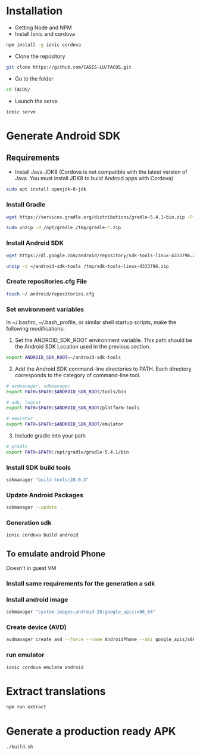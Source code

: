 # Installation

* Getting Node and NPM
* Install Ionic and cordova

```bash
npm install -g ionic cordova
```

* Clone the repository

```bash
git clone https://github.com/CASES-LU/TACOS.git
```
* Go to the folder

```bash
cd TACOS/
```

* Launch the serve
```bash
ionic serve
```

# Generate Android SDK
## Requirements

* Install Java JDK8 (Cordova is not compatible with the latest version of Java. You must install JDK8 to build Android apps with Cordova)

```bash
sudo apt install openjdk-8-jdk
```

### Install Gradle

```bash
wget https://services.gradle.org/distributions/gradle-5.4.1-bin.zip -P /tmp

sudo unzip -d /opt/gradle /tmp/gradle-*.zip
```

### Install Android SDK

```bash
wget https://dl.google.com/android/repository/sdk-tools-linux-4333796.zip -P /tmp

unzip -d ~/android-sdk-tools /tmp/sdk-tools-linux-4333796.zip
```

### Create repositories.cfg File

```bash
touch ~/.android/repositories.cfg
```

### Set environment variables

In ~/.bashrc, ~/.bash_profile, or similar shell startup scripts, make the following modifications:

1.  Set the ANDROID_SDK_ROOT environment variable. This path should be the Android SDK Location used in the previous section.

```bash
export ANDROID_SDK_ROOT=~/android-sdk-tools
```
2. Add the Android SDK command-line directories to PATH. Each directory corresponds to the category of command-line tool.

```bash
# avdmanager, sdkmanager
export PATH=$PATH:$ANDROID_SDK_ROOT/tools/bin

# adb, logcat
export PATH=$PATH:$ANDROID_SDK_ROOT/platform-tools

# emulator
export PATH=$PATH:$ANDROID_SDK_ROOT/emulator
```

3. Include gradle into your path

```bash
# gradle
export PATH=$PATH:/opt/gradle/gradle-5.4.1/bin
```

### Install SDK build tools

```bash
sdkmanager "build-tools;28.0.3"
```

### Update Android Packages

```bash
sdkmanager --update
```

### Generation sdk

```bash
ionic cordova build android
```

## To emulate android Phone

Doesn't in guest VM

### Install same requirements for the generation a sdk

### Install android image

```bash
sdkmanager "system-images;android-28;google_apis;x86_64"
```

### Create device (AVD)

```bash
avdmanager create avd --force --name AndroidPhone --abi google_apis/x86_64 --package 'system-images;android-28;google_apis;x86_64'
```

### run emulator
```bash
ionic cordova emulate android
```

# Extract translations

```bash
npm run extract
```


# Generate a production ready APK

```bash
./build.sh
```
